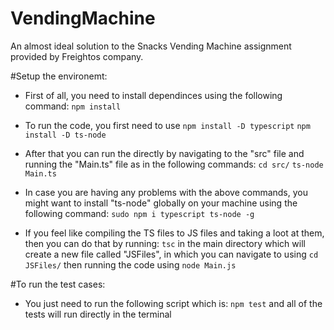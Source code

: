 # VendingMachine
An almost ideal solution to the Snacks Vending Machine assignment provided by Freightos company.

#Setup the environemt:
- First of all, you need to install dependinces using the following command:
`npm install`

- To run the code, you first need to use 
`npm install -D typescript`
`npm install -D ts-node`

- After that you can run the directly by navigating to the "src" file and running the "Main.ts" file as in the following commands:
`cd src/`
`ts-node Main.ts`

* In case you are having any problems with the above commands, you might want to install "ts-node" globally on your machine using the following command:
`sudo npm i typescript ts-node -g`

* If you feel like compiling the TS files to JS files and taking a loot at them, then you can do that by running:
`tsc`
in the main directory which will create a new file called "JSFiles", in which you can navigate to using 
`cd JSFiles/`
then running the code using 
`node Main.js`

#To run the test cases:
* You just need to run the following script which is:
`npm test`
and all of the tests will run directly in the terminal




